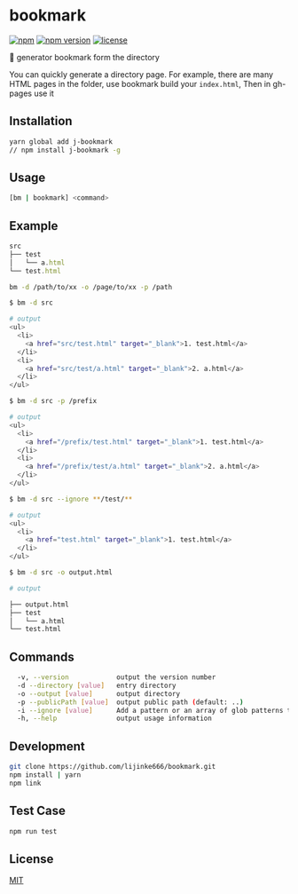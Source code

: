 # bookmark

[![npm](https://img.shields.io/npm/dm/j-bookmark.svg?style=flat-square)](https://www.npmjs.com/package/j-bookmark)
[![npm version](https://img.shields.io/npm/v/j-bookmark.svg?style=flat-square)](https://badge.fury.io/js/j-bookmark)
[![license](https://img.shields.io/github/license/mashape/apistatus.svg?style=flat-square)](https://www.npmjs.com/package/j-bookmark)

:closed_book: generator bookmark form the directory

You can quickly generate a directory page.
For example, there are many HTML pages in the folder, use bookmark build your `index.html`, Then in gh-pages use it

## Installation

```bash
yarn global add j-bookmark
// npm install j-bookmark -g
```

## Usage

```bash
[bm | bookmark] <command>
```

## Example

```js
src
├── test
│   └── a.html
└── test.html
```

```bash
bm -d /path/to/xx -o /page/to/xx -p /path
```

```bash
$ bm -d src

# output
<ul>
  <li>
    <a href="src/test.html" target="_blank">1. test.html</a>
  </li>
  <li>
    <a href="src/test/a.html" target="_blank">2. a.html</a>
  </li>
</ul>
```

```bash
$ bm -d src -p /prefix

# output
<ul>
  <li>
    <a href="/prefix/test.html" target="_blank">1. test.html</a>
  </li>
  <li>
    <a href="/prefix/test/a.html" target="_blank">2. a.html</a>
  </li>
</ul>
```

```bash
$ bm -d src --ignore **/test/**

# output
<ul>
  <li>
    <a href="test.html" target="_blank">1. test.html</a>
  </li>
</ul>
```

```bash
$ bm -d src -o output.html

# output

├── output.html
├── test
│   └── a.html
└── test.html
```

## Commands

```bash
  -v, --version            output the version number
  -d --directory [value]   entry directory
  -o --output [value]      output directory
  -p --publicPath [value]  output public path (default: ..)
  -i --ignore [value]      Add a pattern or an array of glob patterns to exclude matches (default: node_modules) //https://github.com/isaacs/node-glob#options
  -h, --help               output usage information
```

## Development

```bash
git clone https://github.com/lijinke666/bookmark.git
npm install | yarn
npm link
```

## Test Case

```bash
npm run test
```

## License

[MIT](https://github.com/lijinke666/bookmark/blob/master/LICENCE)
